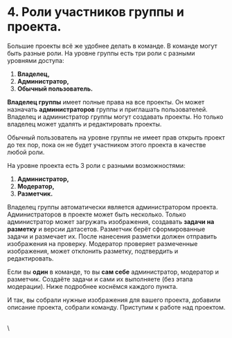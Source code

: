 # 4. Роли участников группы и проекта.

Большие проекты всё же удобнее делать в команде. В команде могут быть разные роли. На уровне группы есть три роли с разными уровнями доступа:

1. **Владелец,**
2. **Администратор,**
3. **Обычный пользователь.**

**Владелец группы** имеет полные права на все проекты. Он может назначать **администраторов** группы и приглашать пользователей. Владелец и администратор группы могут создавать проекты. Но только владелец может удалять и редактировать проекты.&#x20;

Обычный пользователь на уровне группы не имеет прав открыть проект до тех пор, пока он не будет участником этого проекта в качестве любой роли.



На уровне проекта есть 3 роли с разными возможностями:

1. **Администратор,**
2. **Модератор,**
3. **Разметчик.**

Владелец группы автоматически является администратором проекта. Администраторов в проекте может быть несколько. Только администратор может загружать изображения, создавать **задачи на разметку** и версии датасетов. Разметчик берёт сформированные задачи и размечает их. После нанесения разметки должен отправить изображения на проверку. Модератор проверяет размеченные изображения, может отклонить разметку, подтвердить и редактировать.

Если вы **один** в команде, то вы **сам себе** администратор, модератор и разметчик. Создаёте задачи и сами их выполняете (без этапа модерации). Ниже подробнее коснёмся каждого пункта.

И так, вы собрали нужные изображения для вашего проекта, добавили описание проекта, собрали команду. Приступим к работе над проектом.

\
\
